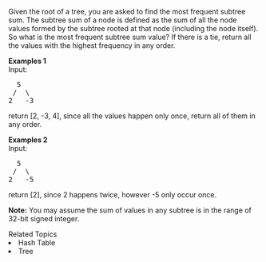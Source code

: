 <p>
Given the root of a tree, you are asked to find the most frequent subtree sum. The subtree sum of a node is defined as the sum of all the node values formed by the subtree rooted at that node (including the node itself). So what is the most frequent subtree sum value? If there is a tie, return all the values with the highest frequency in any order.
</p>

<p><b>Examples 1</b><br>
Input:
<pre>
  5
 /  \
2   -3
</pre>
return [2, -3, 4], since all the values happen only once, return all of them in any order.
</p>

<p><b>Examples 2</b><br>
Input:
<pre>
  5
 /  \
2   -5
</pre>
return [2], since 2 happens twice, however -5 only occur once.
</p>

<p><b>Note:</b>
You may assume the sum of values in any subtree is in the range of 32-bit signed integer.
</p><div><div>Related Topics</div><div><li>Hash Table</li><li>Tree</li></div></div>